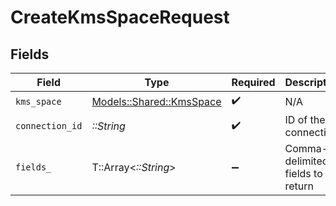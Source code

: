 # CreateKmsSpaceRequest


## Fields

| Field                                                       | Type                                                        | Required                                                    | Description                                                 |
| ----------------------------------------------------------- | ----------------------------------------------------------- | ----------------------------------------------------------- | ----------------------------------------------------------- |
| `kms_space`                                                 | [Models::Shared::KmsSpace](../../models/shared/kmsspace.md) | :heavy_check_mark:                                          | N/A                                                         |
| `connection_id`                                             | *::String*                                                  | :heavy_check_mark:                                          | ID of the connection                                        |
| `fields_`                                                   | T::Array<*::String*>                                        | :heavy_minus_sign:                                          | Comma-delimited fields to return                            |